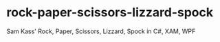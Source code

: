 # rock-paper-scissors-lizzard-spock
Sam Kass' Rock, Paper, Scissors, Lizzard, Spock in C#, XAM, WPF
